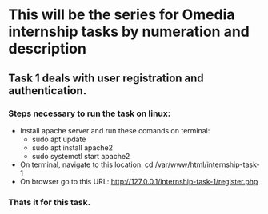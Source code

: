 # This will be the series for Omedia internship tasks by numeration and description

## Task 1 deals with user registration and authentication.

### Steps necessary to run the task on linux:
*  Install apache server and run these comands on terminal:
    * sudo apt update
    * sudo apt install apache2
    * sudo systemctl start apache2
* On terminal, navigate to this location: cd /var/www/html/internship-task-1
* On browser go to this URL: http://127.0.0.1/internship-task-1/register.php

### Thats it for this task. 
